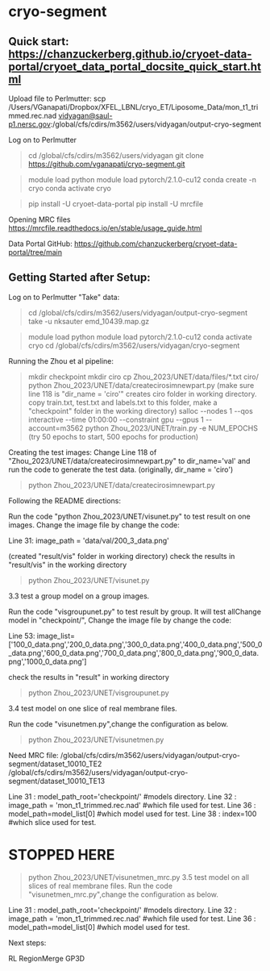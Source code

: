 # cryo-segment

## Quick start: https://chanzuckerberg.github.io/cryoet-data-portal/cryoet_data_portal_docsite_quick_start.html

Upload file to Perlmutter:
scp /Users/VGanapati/Dropbox/XFEL_LBNL/cryo_ET/Liposome_Data/mon_t1_trimmed.rec.nad vidyagan@saul-p1.nersc.gov:/global/cfs/cdirs/m3562/users/vidyagan/output-cryo-segment

Log on to Perlmutter
> cd /global/cfs/cdirs/m3562/users/vidyagan
> git clone https://github.com/vganapati/cryo-segment.git

> module load python
> module load pytorch/2.1.0-cu12
> conda create -n cryo
> conda activate cryo

> pip install -U cryoet-data-portal
> pip install -U mrcfile


Opening MRC files
https://mrcfile.readthedocs.io/en/stable/usage_guide.html

Data Portal GitHub:
https://github.com/chanzuckerberg/cryoet-data-portal/tree/main

## Getting Started after Setup:

Log on to Perlmutter
"Take" data:
> cd /global/cfs/cdirs/m3562/users/vidyagan/output-cryo-segment
> take -u nksauter emd_10439.map.gz

> module load python
> module load pytorch/2.1.0-cu12
> conda activate cryo
> cd /global/cfs/cdirs/m3562/users/vidyagan/cryo-segment

Running the Zhou et al pipeline:

> mkdir checkpoint
> mkdir ciro
> cp Zhou_2023/UNET/data/files/*.txt ciro/
> python Zhou_2023/UNET/data/createcirosimnewpart.py (make sure line 118 is "dir_name = 'ciro'" creates ciro folder in working directory. copy train.txt, test.txt and labels.txt to this folder, make a "checkpoint" folder in the working directory)
> salloc --nodes 1 --qos interactive --time 01:00:00 --constraint gpu --gpus 1 --account=m3562
> python Zhou_2023/UNET/train.py -e NUM_EPOCHS (try 50 epochs to start, 500 epochs for production)

Creating the test images:
Change Line 118 of "Zhou_2023/UNET/data/createcirosimnewpart.py"  to dir_name='val' and run the code to generate the test data. (originally, dir_name = 'ciro')
> python Zhou_2023/UNET/data/createcirosimnewpart.py

Following the README directions:

Run the code "python Zhou_2023/UNET/visunet.py" to test result on one images. Change the image file by change the code:

Line 31:  image_path = 'data/val/200_3_data.png'

(created "result/vis" folder in working directory)
check the results in "result/vis" in the working directory

> python Zhou_2023/UNET/visunet.py

3.3 test a group model on a group images.

Run the code "visgroupunet.py" to test result by group. It will test allChange model in "checkpoint/", Change the image file by change the code:

Line 53: image_list=['100_0_data.png','200_0_data.png','300_0_data.png','400_0_data.png','500_0_data.png','600_0_data.png','700_0_data.png','800_0_data.png','900_0_data.png','1000_0_data.png']

check the results in "result" in working directory

> python Zhou_2023/UNET/visgroupunet.py

3.4 test model on one slice of real membrane files.

Run the code "visunetmen.py",change the configuration as below. 
> python Zhou_2023/UNET/visunetmen.py

Need MRC file:
/global/cfs/cdirs/m3562/users/vidyagan/output-cryo-segment/dataset_10010_TE2
/global/cfs/cdirs/m3562/users/vidyagan/output-cryo-segment/dataset_10010_TE13

Line 31 : model_path_root='checkpoint/' #models directory.
Line 32 : image_path = 'mon_t1_trimmed.rec.nad' #which file used for test.
Line 36 : model_path=model_list[0] #which model used for test.
Line 38 : index=100 #which slice used for test.

# STOPPED HERE
> python Zhou_2023/UNET/visunetmen_mrc.py
3.5 test model on all slices of real membrane files.
Run the code "visunetmen_mrc.py",change the configuration as below. 

Line 31 : model_path_root='checkpoint/' #models directory.
Line 32 : image_path = 'mon_t1_trimmed.rec.nad' #which file used for test.
Line 36 : model_path=model_list[0] #which model used for test.

Next steps:

RL
RegionMerge
GP3D